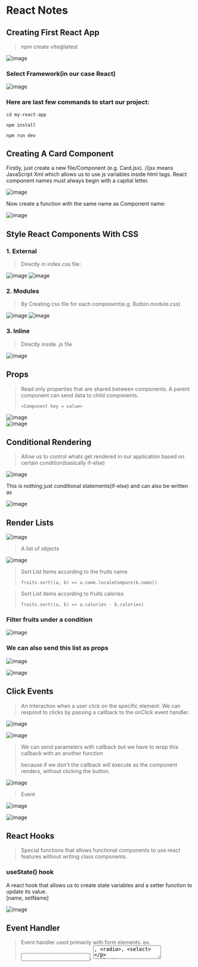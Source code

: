 # React Notes  
## Creating First React App  
>npm create vite@latest
>
![image](https://github.com/user-attachments/assets/2700cc00-a83a-4be3-b9e8-6ad41adc9d2c)  
### Select Framework(in our case React)  
![image](https://github.com/user-attachments/assets/6fbbfb92-66de-4eda-94ab-b62872432fc3)  
### Here are last few commands to start our project:  
`cd my-react-app`  

`npm install`  

`npm run dev`  

## Creating A Card Component  
Firstly, just create a new file/Component (e.g. Card.jsx).    //jsx means JavaScript Xml which allows us to use js variables inside html tags. 
React component names must always begin with a capital letter.  

![image](https://github.com/user-attachments/assets/695f0518-42cc-4ff3-909c-8d48e3766b24)  

Now create a function with the same name as Component name:  

![image](https://github.com/user-attachments/assets/52eef825-59f8-46a8-9f68-3a9eaa97f330)  

## Style React Components With CSS  

### 1. External  

> Directly in index.css file:
> 

![image](https://github.com/user-attachments/assets/1bfb28d4-890a-407e-842d-ca6f8d0d59ba)
![image](https://github.com/user-attachments/assets/22c8c235-44f4-49d1-ad0f-7d0cbdcca6f6)  

### 2. Modules  

> By Creating css file for each component(e.g. Button.module.css)
>

![image](https://github.com/user-attachments/assets/0ea6262c-d8ee-4e98-afdd-d7e57f08eb5c)
![image](https://github.com/user-attachments/assets/d194db3b-6653-4fda-bab8-04ad509dbdc6)  

### 3. Inline  

> Directly inside .js file
>

![image](https://github.com/user-attachments/assets/897a3f84-b78f-4a5d-907b-d0ffee65fe72)  

## Props  
> Read only properties that are shared between components.
> A parent component can send data to child components.
>
> `<Component key = value>`
>
![image](https://github.com/user-attachments/assets/123ad8db-69df-42a4-9680-e1b939f063c6)  
![image](https://github.com/user-attachments/assets/7b4de3a5-2a40-4c82-a0a7-85cbd25e3d0a)

## Conditional Rendering  
>   Allow us to control whats get rendered in our application based on certain condition(basically if-else)

![image](https://github.com/user-attachments/assets/d1519792-299a-46af-a718-f598e017e7dc)  

This is nothing just conditional statements(if-else)
and can also be written as  

![image](https://github.com/user-attachments/assets/13039c83-6be5-4888-8f27-a4a6e9a4c19f)  

## Render Lists  

![image](https://github.com/user-attachments/assets/87f8ea6f-396b-4d5f-b8e4-fb3b3456fdf3)  

>A list of objects

![image](https://github.com/user-attachments/assets/85dfd542-8151-4dd8-a38e-d9da53ffbc5c)  

>Sort List Items according to the fruits name
>
>`fruits.sort((a, b) => a.name.localeCompare(b.name))`

>Sort List items according to fruits calories
>
>`fruits.sort((a, b) => a.calories - b.calories)`

### Filter fruits under a condition  
![image](https://github.com/user-attachments/assets/aa6f0907-ad5b-4ec0-878d-1c23b80752ff)  

### We can also send this list as props  

![image](https://github.com/user-attachments/assets/0a6473ab-441e-4877-a289-abddcd018a22)  

![image](https://github.com/user-attachments/assets/86c378aa-dff3-4dc9-85d3-fadd5c729407)  


## Click Events  
>An Interaction when a user click on the specific element. 
>We can respond to clicks by passing a callback to the onClick event handler.

![image](https://github.com/user-attachments/assets/10a320e6-c6a5-4a6f-936a-30f229e5ccc8)  

![image](https://github.com/user-attachments/assets/4a417a21-5219-4f84-8b18-42f4281f3e21)

> We can send parameters with callback but we have to wrap this callback with an another function 
>
> because if we don't the callback will execute as the component renders, without clicking the button.

![image](https://github.com/user-attachments/assets/9abb19da-b58d-432c-86c0-517de105e4a7)  


> Event

![image](https://github.com/user-attachments/assets/fe9a4de8-51e1-4afb-a9c1-27269a5c071e)  

![image](https://github.com/user-attachments/assets/034fce0c-f9a1-4538-8652-17e327f79194)  

## React Hooks  

> Special functions that allows functional components to use react features without writing class components.

### useState() hook  
A react hook that allows us to create state variables and a setter function to update its value.  
[name, setName]  

![image](https://github.com/user-attachments/assets/ba90d4fa-bc37-46e3-944f-baa806145c2c)  

## Event Handler  
> Event handler used primarily with form elements. ex. <input>, <textarea>, <radio>, <select>

### onChange event handler  
> Triggers a function every time the value of the input changes.

![image](https://github.com/user-attachments/assets/024a5167-25f7-43c4-b260-dab40450435f)

![image](https://github.com/user-attachments/assets/6b0ce143-5a46-4186-969d-5fa6ee7466bc)  





